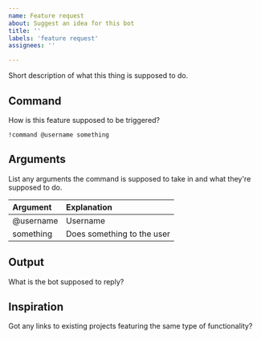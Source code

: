 ```yaml
---
name: Feature request
about: Suggest an idea for this bot
title: ''
labels: 'feature request'
assignees: ''

---
```


Short description of what this thing is supposed to do.

## Command

How is this feature supposed to be triggered?

```
!command @username something
```

## Arguments

List any arguments the command is supposed to take in and what they're supposed to do.

| Argument  | Explanation                |
|:----------|:---------------------------|
| @username | Username                   |
| something | Does something to the user |

## Output

What is the bot supposed to reply?

## Inspiration

Got any links to existing projects featuring the same type of functionality?
